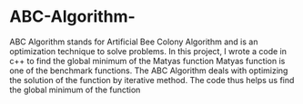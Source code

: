 # ABC-Algorithm-
ABC Algorithm stands for Artificial Bee Colony Algorithm and is an optimization technique to solve problems. In this project, I wrote a code in c++ to find the global minimum of the Matyas function
Matyas function is one of the benchmark functions. The ABC Algorithm deals with optimizing the solution of the function by iterative method. The code thus helps us find the global minimum of the function 
